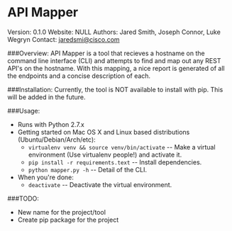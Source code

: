 API Mapper
==========

Version: 0.1.0
Website: NULL
Authors: Jared Smith, Joseph Connor, Luke Wegryn
Contact: jaredsmi@cisco.com

###Overview:
API Mapper is a tool that recieves a hostname on the command line interface (CLI) and attempts to 
find and map out any REST API's on the hostname. With this mapping, a nice report is generated of
all the endpoints and a concise description of each.

###Installation:
Currently, the tool is NOT available to install with pip. This will be added in the future.

###Usage:
- Runs with Python 2.7.x
- Getting started on Mac OS X and Linux based distributions (Ubuntu/Debian/Arch/etc):
    - `virtualenv venv && source venv/bin/activate` -- Make a virtual environment (Use virtualenv people!) and activate it.
    - `pip install -r requirements.text` -- Install dependencies.
    - `python mapper.py -h` -- Detail of the CLI.
- When you're done:
    - `deactivate` -- Deactivate the virtual environment.

###TODO:
- New name for the project/tool
- Create pip package for the project

